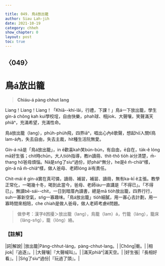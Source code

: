 ```yaml
---

title: 049. 鳥á放出籠
author: Siau Lah-jih
date: 2021-10-19
category: chheh
show_chapter: 0
layout: post
toc: true
---
```

  
## 〈049〉
# 鳥á放出籠
>**Chiáu-á pàng chhut lang**

Liang！Liang！Liang！「Khiā--khí-lâi，行禮，下課！」鳥á一下放出籠，學生gín-á chông kah kui學校埕，自由快樂，phah球、相jiok、大聲嚷，笑聲滿天phiâⁿ，充滿希望，充滿性命。

鳥á放出籠（lang），phu̍h-phu̍h飛，四界iāⁿ，唱出心內ê歌聲，想起hō͘人關tī鳥lam-á內，失去自由，失去主裁，hit種生活阮無愛。

Gín-á nā是「鳥á放出籠」，in ē歡喜kah笑bún-bún，有自由，ē自在，ta̍k-ê lóng mā好生張；chit時chūn，大人tio̍h指導，教in讀冊、thit-thô tio̍h ài分清楚，m̄-thang hō͘爸母煩惱。Nā是sńg了siuⁿ過份，好pháiⁿ無分，he是ē m̄-chiâⁿ樣，gín-á nā m̄-chiâⁿ樣，做人爸母、老師lóng ài有責任。

Chit-mái ê gín-á實在真可憐，讀冊、補習，補習、讀冊，無有ka-kī ê主張。教學正常化，一喝幾十冬，喝到此當今，爸母、老師iáu一直講是「不得已」。「不得已」，無讀bē-sái--chit，一日到暗厝內讀書，總是mā tio̍h放出籠，四界行行，suh一寡新空氣，sńg一寡趣味。「鳥á放出籠」tio̍h細膩，用一寡心去計劃，用一寡時間來相陪，che chiah是做人爸母，做人老師考慮ê問題。

>做參考：漢字ê困擾＞放出籠（lang），鳥籠（lam）á，竹籠（láng），籠床（lâng-sn̂g），籠（lông）絡。


### 【註解】

|詞|解說|
|放出籠|Pàng-chhut-láng，pàng-chhut-lang。|
|Chông|衝。|
|相jiok|『追逐』。|
|大聲嚷|『大聲喊叫』。|
|滿天phiâⁿ|滿天空。|
|好生張|『長相好看』。|
|Sńg了siuⁿ過份|『玩過了頭』。|
